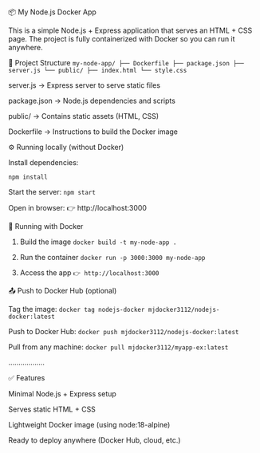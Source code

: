 📦 My Node.js Docker App

This is a simple Node.js + Express application that serves an HTML + CSS page. The project is fully containerized with Docker so you can run it anywhere.

🚀 Project Structure
`
my-node-app/
 ├── Dockerfile
 ├── package.json
 ├── server.js
 └── public/
      ├── index.html
      └── style.css
`


server.js → Express server to serve static files

package.json → Node.js dependencies and scripts

public/ → Contains static assets (HTML, CSS)

Dockerfile → Instructions to build the Docker image

⚙️ Running locally (without Docker)

Install dependencies:

`
npm install
`


Start the server:
`
npm start
`

Open in browser:
👉 http://localhost:3000

🐳 Running with Docker
1. Build the image
 `
docker build -t my-node-app .
`

3. Run the container
`
docker run -p 3000:3000 my-node-app           
`

5. Access the app
`
👉 http://localhost:3000
`

📤 Push to Docker Hub (optional)

Tag the image:
`
docker tag nodejs-docker mjdocker3112/nodejs-docker:latest
`

Push to Docker Hub:
`
docker push mjdocker3112/nodejs-docker:latest
`

Pull from any machine:
`
docker pull mjdocker3112/myapp-ex:latest
`



..................




✅ Features

Minimal Node.js + Express setup

Serves static HTML + CSS

Lightweight Docker image (using node:18-alpine)

Ready to deploy anywhere (Docker Hub, cloud, etc.)
